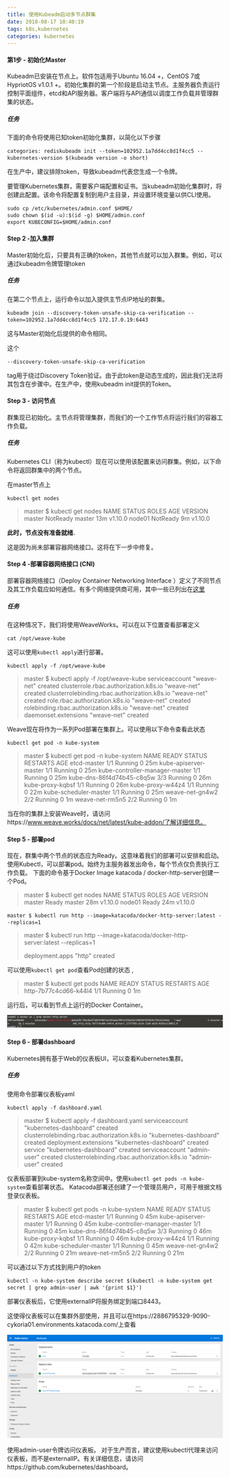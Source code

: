 ```yaml
---
title: 使用Kubeadm启动多节点群集
date: 2018-08-17 10:40:19
tags: k8s,kubernetes
categories: kubernetes
---
```


#### 第1步 - 初始化Master

Kubeadm已安装在节点上。软件包适用于Ubuntu 16.04 +，CentOS 7或HypriotOS v1.0.1 +。初始化集群的第一个阶段是启动主节点。主服务器负责运行控制平面组件，etcd和API服务器。客户端将与API通信以调度工作负载并管理群集的状态。

##### 任务

 下面的命令将使用已知token初始化集群，以简化以下步骤

```shell
categories: rediskubeadm init --token=102952.1a7dd4cc8d1f4cc5 --kubernetes-version $(kubeadm version -o short)
```

在生产中，建议排除token，导致kubeadm代表您生成一个令牌。

 要管理Kubernetes集群，需要客户端配置和证书。当kubeadm初始化集群时，将创建此配置。该命令将配置复制到用户主目录，并设置环境变量以供CLI使用。

```shell
sudo cp /etc/kubernetes/admin.conf $HOME/
sudo chown $(id -u):$(id -g) $HOME/admin.conf
export KUBECONFIG=$HOME/admin.conf
```

#### Step 2 -加入集群

 Master初始化后，只要具有正确的token，其他节点就可以加入群集。例如，可以通过kubeadm令牌管理token

##### 任务

在第二个节点上，运行命令以加入提供主节点IP地址的群集。

```shell
kubeadm join --discovery-token-unsafe-skip-ca-verification --token=102952.1a7dd4cc8d1f4cc5 172.17.0.19:6443
```

这与Master初始化后提供的命令相同。

这个

```
--discovery-token-unsafe-skip-ca-verification
```

tag用于绕过Discovery Token验证。由于此token是动态生成的，因此我们无法将其包含在步骤中。在生产中，使用kubeadm init提供的Token。

#### Step 3 - 访问节点

群集现已初始化。主节点将管理集群，而我们的一个工作节点将运行我们的容器工作负载。

##### 任务

Kubernetes CLI（称为kubectl）现在可以使用该配置来访问群集。例如，以下命令将返回群集中的两个节点。

在master节点上

```shell
kubectl get nodes 
```

> master $ kubectl get nodes
> NAME      STATUS     ROLES     AGE       VERSION
> master    NotReady   master    13m       v1.10.0
> node01    NotReady   <none>    9m        v1.10.0 

**此时，节点没有准备就绪.**

这是因为尚未部署容器网络接口。这将在下一步中修复。

#### Step 4 -部署容器网络接口 (CNI)

部署容器网络接口（Deploy Container Networking Interface ）定义了不同节点及其工作负载应如何通信。有多个网络提供商可用，其中一些已列出在[这里](https://kubernetes.io/docs/concepts/cluster-administration/addons/)

##### 任务

在这种情况下，我们将使用WeaveWorks。可以在以下位置查看部署定义

```shell
cat /opt/weave-kube
```

这可以使用`kubectl apply`进行部署。

```shell
kubectl apply -f /opt/weave-kube
```

> master $ kubectl apply -f /opt/weave-kube
> serviceaccount "weave-net" created
> clusterrole.rbac.authorization.k8s.io "weave-net" created
> clusterrolebinding.rbac.authorization.k8s.io "weave-net" created
> role.rbac.authorization.k8s.io "weave-net" created
> rolebinding.rbac.authorization.k8s.io "weave-net" created
> daemonset.extensions "weave-net" created

Weave现在将作为一系列Pod部署在集群上。可以使用以下命令查看此状态

```shell
kubectl get pod -n kube-system
```

> master $ kubectl get pod -n kube-system
> NAME                             READY     STATUS    RESTARTS   AGE
> etcd-master                      1/1       Running   0          25m
> kube-apiserver-master            1/1       Running   0          25m
> kube-controller-manager-master   1/1       Running   0          25m
> kube-dns-86f4d74b45-c8q5w        3/3       Running   0          26m
> kube-proxy-kqbsf                 1/1       Running   0          26m
> kube-proxy-w44z4                 1/1       Running   0          22m
> kube-scheduler-master            1/1       Running   0          25m
> weave-net-gn4w2                  2/2       Running   0          1m
> weave-net-rm5n5                  2/2       Running   0          1m

当在你的集群上安装Weave时，请访问https://www.weave.works/docs/net/latest/kube-addon/了解详细信息。

#### Step 5 - 部署pod

现在，群集中两个节点的状态应为Ready。这意味着我们的部署可以安排和启动。 使用Kubectl，可以部署pod。始终为主服务器发出命令，每个节点仅负责执行工作负载。 下面的命令基于Docker Image katacoda / docker-http-server创建一个Pod。

> master $ kubectl get nodes
> NAME      STATUS    ROLES     AGE       VERSION
> master    Ready     master    28m       v1.10.0
> node01    Ready     <none>    24m       v1.10.0

```shell
master $ kubectl run http --image=katacoda/docker-http-server:latest --replicas=1
```

> master $ kubectl run http --image=katacoda/docker-http-server:latest --replicas=1
>
> deployment.apps "http" created

可以使用`kubectl get pod`查看Pod创建的状态 ,

> master $ kubectl get pods
> NAME                    READY     STATUS    RESTARTS   AGE
> http-7b77c4cd66-k44l4   1/1       Running   0          1m

运行后，可以看到节点上运行的Docker Container。

![](使用Kubeadm启动多节点群集/docker-ps.png)

#### Step 6 - 部署dashboard
Kubernetes拥有基于Web的仪表板UI，可以查看Kubernetes集群。
##### 任务
使用命令部署仪表板yaml

```shell
kubectl apply -f dashboard.yaml
```

> master $ kubectl apply -f dashboard.yaml
> serviceaccount "kubernetes-dashboard" created
> clusterrolebinding.rbac.authorization.k8s.io "kubernetes-dashboard" created
> deployment.extensions "kubernetes-dashboard" created
> service "kubernetes-dashboard" created
> serviceaccount "admin-user" created
> clusterrolebinding.rbac.authorization.k8s.io "admin-user" created

仪表板部署到kube-system名称空间中。使用`kubectl get pods -n kube-system`查看部署状态。 Katacoda部署还创建了一个管理员用户，可用于根据文档登录仪表板。

> master $ kubectl get pods -n kube-system
NAME                                                  READY     STATUS    RESTARTS   AGE
etcd-master                                           1/1       Running          0          45m
kube-apiserver-master                        1/1       Running         0          45m
kube-controller-manager-master      1/1       Running         0          45m
kube-dns-86f4d74b45-c8q5w             3/3       Running         0          46m
kube-proxy-kqbsf                                  1/1       Running         0          46m
kube-proxy-w44z4                                 1/1       Running         0          42m
kube-scheduler-master                        1/1       Running         0          45m
weave-net-gn4w2                                   2/2       Running         0          21m
weave-net-rm5n5                                   2/2       Running         0          21m

可以通过以下方式找到用户的token

```shell
kubectl -n kube-system describe secret $(kubectl -n kube-system get secret | grep admin-user | awk '{print $1}')
```

部署仪表板后，它使用externalIP将服务绑定到端口8443。

这使得仪表板可以在集群外部使用，并且可以在https://2886795329-9090-cykoria01.environments.katacoda.com/上查看

![](使用Kubeadm启动多节点群集/dashboard.png)

使用admin-user令牌访问仪表板。 对于生产而言，建议使用kubectl代理来访问仪表板，而不是externalIP。有关详细信息，请访问https://github.com/kubernetes/dashboard。